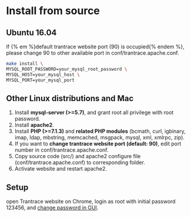 # Install from source

<span id='make'></span>

## Ubuntu 16.04

If {% em %}default trantrace website port (90) is occupied{% endem %}, please change 90 to other available port in conf/trantrace.apache.conf.

```sh
make install \
MYSQL_ROOT_PASSWORD=your_mysql_root_password \
MYSQL_HOST=your_mysql_host \
MYSQL_PORT=your_mysql_port
```

## Other Linux distributions and Mac

  1. Install **mysql-server (>=5.7)**, and grant root all privilege with root password.
  2. Install **apache2**.
  3. Install **PHP (>=7.1.3)** and **related PHP modules** (bcmath, curl, igbinary, imap, ldap, mbstring, memcached, msgpack, mysql, xml, xmlrpc, zip).
  4. If you want to **change trantrace website port (default: 90)**, edit port number in conf/trantrace.apache.conf.
  5. Copy source code (src/) and apache2 configure file (conf/trantrace.apache.conf) to corresponding folder.
  6. Activate website and restart apache2.
  

## Setup

open Trantrace website on Chrome, login as root with initial password 123456, and  [change password in GUI](../getting-started/registration.md#change-password).

